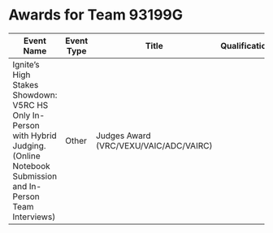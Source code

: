 # Awards for Team 93199G

| Event Name | Event Type | Title | Qualifications |
|------------|------------|-------|----------------|
| Ignite’s High Stakes Showdown: V5RC HS Only In-Person with Hybrid Judging. (Online Notebook Submission and In-Person Team Interviews) | Other | Judges Award (VRC/VEXU/VAIC/ADC/VAIRC) |  |

